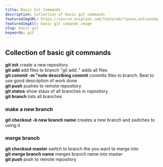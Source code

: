 ```yaml
---
title: Basic Git Commands
description: Collection of basic git commands
featuredImgURL: https://source.unsplash.com/featured/?space,astronomy
featuredImgAlt: basic git comands image
slug: basic-git
keywords: git
---
```

## Collection of basic git commands


**git init** create a new repository<br/>
**git add** add files to branch "git add ." adds all files<br/>
**git commit -m "note describing commit** commits files to branch. Best to use good description of work done<br/>
**git push** pushes to remote repository<br/>
**git status** show staus of all branches in ropository<br/>
**git branch** lists all branches<br/>

### make a new branch
**git checkout -b new branch name** creates a new branch and switches to using it<br/>

### merge branch
**git checkout master** switch to branch the you want to merge into<br/>
**git merge branch name** merges branch name into master<br/>
**git push** push to remote repository<br/>
